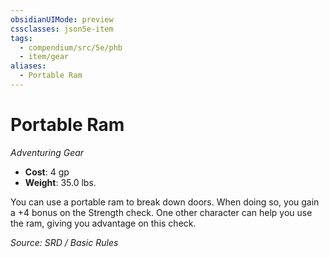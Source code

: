```yaml
---
obsidianUIMode: preview
cssclasses: json5e-item
tags:
  - compendium/src/5e/phb
  - item/gear
aliases:
  - Portable Ram
---
```

# Portable Ram
*Adventuring Gear*  

- **Cost**: 4 gp
- **Weight**: 35.0 lbs.

You can use a portable ram to break down doors. When doing so, you gain a +4 bonus on the Strength check. One other character can help you use the ram, giving you advantage on this check.

*Source: SRD / Basic Rules*